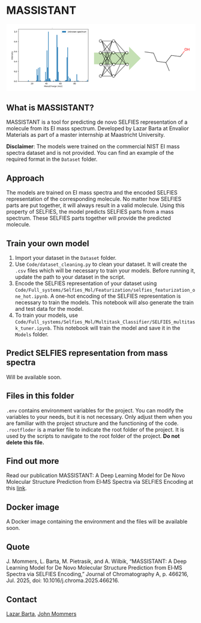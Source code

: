# MASSISTANT

![img.png](img.png)


## What is MASSISTANT?

MASSISTANT is a tool for predicting de novo SELFIES representation of a molecule from its EI mass spectrum. Developed by Lazar Barta at Envalior Materials as part of a master internship at Maastricht University. 

**Disclaimer**: The models were trained on the commercial NIST EI mass spectra dataset and is not provided. You can find an example of the required format in the `Dataset` folder.

## Approach
The models are trained on EI mass spectra and the encoded SELFIES representation of the corresponding molecule. No matter how SELFIES parts are put together, it will always result in a valid molecule. Using this property of SELFIES, the model predicts SELFIES parts from a mass spectrum. These SELFIES parts together will provide the predicted molecule.

## Train your own model
1) Import your dataset in the `Dataset` folder.
2) Use `Code/dataset_cleaning.py` to clean your dataset. It will create the `.csv` files which will be necessary to train your models. Before running it, update the path to your dataset in the script.
3) Encode the SELFIES representation of your dataset using `Code/Full_systems/Selfies_Mol/Featurization/selfies_featurization_one_hot.ipynb`. A one-hot encoding of the SELFIES representation is necessary to train the models. This notebook will also generate the train and test data for the model.
4) To train your models, use `Code/Full_systems/Selfies_Mol/Multitask_Classifier/SELFIES_multitask_tuner.ipynb`. This notebook will train the model and save it in the `Models` folder.

## Predict SELFIES representation from mass spectra
Will be available soon.

## Files in this folder
`.env` contains environment variables for the project. You can modify the variables to your needs, but it is not necessary. Only adjust them when you are familiar with the project structure and the functioning of the code.
`.rootfloder` is a marker file to indicate the root folder of the project. It is used by the scripts to navigate to the root folder of the project. **Do not delete this file.**

## Find out more
Read our publication MASSISTANT: A Deep Learning Model for De Novo Molecular Structure Prediction from EI‑MS Spectra via SELFIES Encoding at this [link](https://chemrxiv.org/engage/chemrxiv/article-details/67d9484d6dde43c9083d4dde).

## Docker image
A Docker image containing the environment and the files will be available soon.

## Quote
J. Mommers, L. Barta, M. Pietrasik, and A. Wilbik, “MASSISTANT: A Deep Learning Model for De Novo Molecular Structure Prediction from EI‑MS Spectra via SELFIES Encoding,” Journal of Chromatography A, p. 466216, Jul. 2025, doi: 10.1016/j.chroma.2025.466216.

## Contact
[Lazar Barta](mailto:ld.barta@student.maastrichtuniversity.nl), 
[John Mommers](mailto:john.mommers@Envalior.com)
